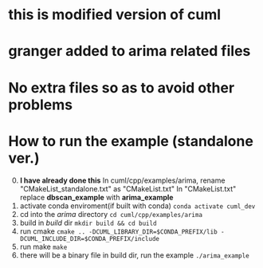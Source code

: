 # this is modified version of cuml
# granger added to arima related files
# No extra files so as to avoid other problems

# How to run the example (standalone ver.)
0. **I have already done this**
 In cuml/cpp/examples/arima, rename "CMakeList_standalone.txt" as "CMakeList.txt"
In "CMakeList.txt" replace **dbscan_example** with **arima_example**
1. activate conda enviroment(if built with conda)
   `conda activate cuml_dev`
2. cd into the *arima* directory
`cd cuml/cpp/examples/arima`
3. build in *build* dir
`mkdir build && cd build`
4. run cmake
`cmake .. -DCUML_LIBRARY_DIR=$CONDA_PREFIX/lib -DCUML_INCLUDE_DIR=$CONDA_PREFIX/include`
5. run make
`make`
6. there will be a binary file in build dir, run the example
`./arima_example`
